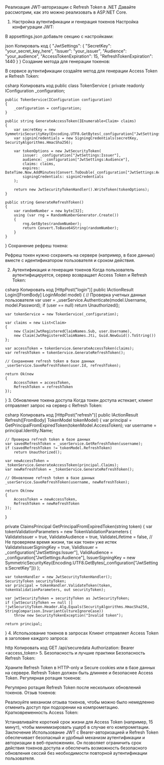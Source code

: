Реализация JWT-авторизации с Refresh Token в .NET
Давайте рассмотрим, как это можно реализовать в ASP.NET Core.

1. Настройка аутентификации и генерация токенов
Настройка конфигурации JWT:

В appsettings.json добавьте секцию с настройками:

json
Копировать код
{
    "JwtSettings": {
        "SecretKey": "your_secret_key_here",
        "Issuer": "your_issuer",
        "Audience": "your_audience",
        "AccessTokenExpiration": 15,
        "RefreshTokenExpiration": 1440
    }
}
Создание метода для генерации токенов:

В сервисе аутентификации создайте метод для генерации Access Token и Refresh Token:

csharp
Копировать код
public class TokenService
{
    private readonly IConfiguration _configuration;

    public TokenService(IConfiguration configuration)
    {
        _configuration = configuration;
    }

    public string GenerateAccessToken(IEnumerable<Claim> claims)
    {
        var secretKey = new SymmetricSecurityKey(Encoding.UTF8.GetBytes(_configuration["JwtSettings:SecretKey"]));
        var signinCredentials = new SigningCredentials(secretKey, SecurityAlgorithms.HmacSha256);

        var tokenOptions = new JwtSecurityToken(
            issuer: _configuration["JwtSettings:Issuer"],
            audience: _configuration["JwtSettings:Audience"],
            claims: claims,
            expires: DateTime.Now.AddMinutes(Convert.ToDouble(_configuration["JwtSettings:AccessTokenExpiration"])),
            signingCredentials: signinCredentials
        );

        return new JwtSecurityTokenHandler().WriteToken(tokenOptions);
    }

    public string GenerateRefreshToken()
    {
        var randomNumber = new byte[32];
        using (var rng = RandomNumberGenerator.Create())
        {
            rng.GetBytes(randomNumber);
            return Convert.ToBase64String(randomNumber);
        }
    }
}
Сохранение рефреш токена:

Рефреш токен нужно сохранить на сервере (например, в базе данных) вместе с идентификатором пользователя и сроком действия.

2. Аутентификация и генерация токенов
Когда пользователь аутентифицируется, сервер возвращает Access Token и Refresh Token:

csharp
Копировать код
[HttpPost("login")]
public IActionResult Login([FromBody] LoginModel model)
{
    // Проверка учетных данных пользователя
    var user = _userService.Authenticate(model.Username, model.Password);
    if (user == null)
        return Unauthorized();

    var tokenService = new TokenService(_configuration);

    var claims = new List<Claim>
    {
        new Claim(JwtRegisteredClaimNames.Sub, user.Username),
        new Claim(JwtRegisteredClaimNames.Jti, Guid.NewGuid().ToString())
    };

    var accessToken = tokenService.GenerateAccessToken(claims);
    var refreshToken = tokenService.GenerateRefreshToken();

    // Сохранение refresh token в базе данных
    _userService.SaveRefreshToken(user.Id, refreshToken);

    return Ok(new
    {
        AccessToken = accessToken,
        RefreshToken = refreshToken
    });
}
3. Обновление токена доступа
Когда токен доступа истекает, клиент отправляет запрос на сервер с Refresh Token:

csharp
Копировать код
[HttpPost("refresh")]
public IActionResult Refresh([FromBody] TokenModel tokenModel)
{
    var principal = GetPrincipalFromExpiredToken(tokenModel.AccessToken);
    var username = principal.Identity.Name;
    
    // Проверка refresh token в базе данных
    var savedRefreshToken = _userService.GetRefreshToken(username);
    if (savedRefreshToken != tokenModel.RefreshToken)
        return Unauthorized();

    var newAccessToken = _tokenService.GenerateAccessToken(principal.Claims);
    var newRefreshToken = _tokenService.GenerateRefreshToken();

    // Обновление refresh token в базе данных
    _userService.SaveRefreshToken(username, newRefreshToken);

    return Ok(new
    {
        AccessToken = newAccessToken,
        RefreshToken = newRefreshToken
    });
}

private ClaimsPrincipal GetPrincipalFromExpiredToken(string token)
{
    var tokenValidationParameters = new TokenValidationParameters
    {
        ValidateIssuer = true,
        ValidateAudience = true,
        ValidateLifetime = false, // Не проверяем время жизни, так как токен уже истек
        ValidateIssuerSigningKey = true,
        ValidIssuer = _configuration["JwtSettings:Issuer"],
        ValidAudience = _configuration["JwtSettings:Audience"],
        IssuerSigningKey = new SymmetricSecurityKey(Encoding.UTF8.GetBytes(_configuration["JwtSettings:SecretKey"]))
    };

    var tokenHandler = new JwtSecurityTokenHandler();
    SecurityToken securityToken;
    var principal = tokenHandler.ValidateToken(token, tokenValidationParameters, out securityToken);

    var jwtSecurityToken = securityToken as JwtSecurityToken;
    if (jwtSecurityToken == null || !jwtSecurityToken.Header.Alg.Equals(SecurityAlgorithms.HmacSha256, StringComparison.InvariantCultureIgnoreCase))
        throw new SecurityTokenException("Invalid token");

    return principal;
}
4. Использование токенов в запросах
Клиент отправляет Access Token в заголовке каждого запроса:

http
Копировать код
GET /api/securedata
Authorization: Bearer <access_token>
5. Безопасность и лучшие практики
Безопасность Refresh Token:

Храните Refresh Token в HTTP-only и Secure cookies или в базе данных на сервере.
Refresh Token должен быть длиннее и безопаснее Access Token.
Регулярная ротация токенов:

Регулярно ротация Refresh Token после нескольких обновлений токенов.
Отзыв токенов:

Реализуйте механизм отзыва токенов, чтобы можно было немедленно отменить доступ при подозрении на компрометацию.
Кратковременность Access Token:

Устанавливайте короткий срок жизни для Access Token (например, 15 минут), чтобы минимизировать ущерб в случае его компрометации.
Заключение
Использование JWT с Bearer-авторизацией и Refresh Token обеспечивает безопасный и удобный механизм аутентификации и авторизации в веб-приложениях. Он позволяет ограничить срок действия токенов доступа и обеспечить возможность безопасного обновления сессий без необходимости повторной аутентификации пользователя.
